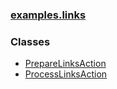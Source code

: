 ### [examples.links](package-summary.html.md)

### Classes

-   [PrepareLinksAction](PrepareLinksAction.html.md)
-   [ProcessLinksAction](ProcessLinksAction.html.md)

